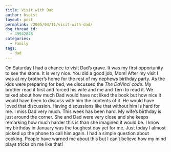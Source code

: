 ```yaml
---
title: Visit with Dad
author: bsoist
layout: post
permalink: /2005/04/11/visit-with-dad/
dsq_thread_id:
  - 49942848
categories:
  - Family
tags:
  - dad
---
```

On Saturday I had a chance to visit Dad&#8217;s grave. It was my first opportunity to see the stone. It is very nice. You did a good job, Mom! After my visit I was at my brother&#8217;s home for the rest of my nephews birthday party. As the kids were preparing for bed, we discussed the *The DaVinci code*. My brother read it first and forced his wife and me and Terri to read it. We talked about how much Dad would have not liked the book but how nice it would have been to discuss with him the contents of it. He would have loved that discussion. Having discussions like that without him is hard for me. I miss Dad very much. This week has been hard. My wife&#8217;s birthday is just around the corner. She and Dad were very close and she keeps remarking how much harder this is than she imagined it would be. I know my birthday in January was the toughest day yet for me. Just today I almost picked up the phone to call him again. I had a simple question about cooking. People have warned me about this but I can&#8217;t believe how my mind plays tricks on me like that!

